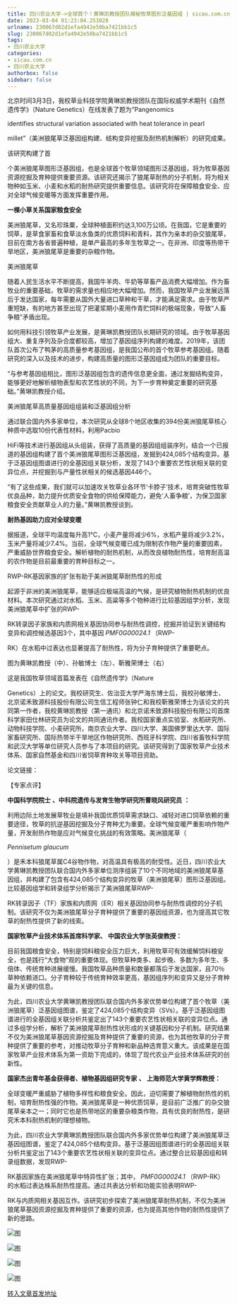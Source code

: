 ```yaml
---
title: 四川农业大学->全球首个！黄琳凯教授团队揭秘牧草图形泛基因组 | sicau.com.cn
date: 2023-03-04 01:23:04.251028
urlname: 230067d02d1efa4942e50ba7421bb1c5
slug: 230067d02d1efa4942e50ba7421bb1c5
tags: 
- 四川农业大学
categories:
- sicau.com.cn
- 四川农业大学
authorbox: false
sidebar: false
---
```

北京时间3月3日，我校草业科技学院黄琳凯教授团队在国际权威学术期刊《自然遗传学》（Nature Genetics）在线发表了题为“Pangenomics

identifies structural variation associated with heat tolerance in pearl

millet”（美洲狼尾草泛基因组构建、结构变异挖掘及耐热机制解析）的研究成果。

该研究构建了首
<!--more-->
个美洲狼尾草图形泛基因组，也是全球首个牧草领域图形泛基因组，将为牧草基因资源挖掘及育种提供重要资源。该研究还揭示了狼尾草耐热的分子机制，将为相关物种如玉米、小麦和水稻的耐热研究提供重要信息。该研究将在保障粮食安全、应对全球气候变暖等方面发挥重要作用。

**一棵小草关系国家粮食安全**

美洲狼尾草，又名珍珠粟，全球种植面积约达3,100万公顷。在我国，它是重要的饲草，是草食家畜和食草淡水鱼类的优质饲料和青料，其作为亲本的杂交狼尾草，目前在南方各省普遍种植，是单产最高的多年生牧草之一。在非洲、印度等热带干旱地区，美洲狼尾草是重要的杂粮作物。

美洲狼尾草

随着人民生活水平不断提高，我国牛羊肉、牛奶等草畜产品消费大幅增加。作为畜牧业的重要基础，牧草的需求量也相应地大幅增加。然而，我国牧草产业发展远落后于发达国家，每年需要从国外大量进口草种和干草，才能满足需求。由于牧草严重短缺，有的地方甚至出现了把灌浆期小麦用作青贮饲料的极端现象，导致“人畜争粮”矛盾出现。

如何用科技引领牧草产业发展，是黄琳凯教授团队长期研究的领域。由于牧草基因组大、重复序列及杂合度都较高，增加了基因组序列构建的难度。2019年，该团队首次公布了鸭茅的高质量参考基因组，是我国公布的首个牧草参考基因组。随着研究的深入以及技术的进步，构建高质量的图形泛基因组成为团队的重要目标。

“与参考基因组相比，图形泛基因组包含的遗传信息更全面，通过发掘结构变异，能够更好地解析植物表型和农艺性状的不同，为下一步育种奠定重要的研究基础。”黄琳凯教授介绍。

美洲狼尾草高质量基因组组装和泛基因组分析

通过联合国内外多家单位，本次研究从全球8个地区收集的394份美洲狼尾草核心种质中选取10份代表性材料，利用Pacbio

HiFi等技术进行基因组从头组装，获得了高质量的基因组组装序列，结合一个已报道的基因组构建了首个美洲狼尾草图形泛基因组，发掘到424,085个结构变异。基于泛基因组图谱进行的全基因组关联分析，发现了143个重要农艺性状相关联的变异位点，并挖掘到与产量性状相关的候选基因446个。

“有了这些成果，我们就可以加速攻关牧草业各环节‘卡脖子’技术，培育突破性牧草优良品种，助力提升优质安全食物的供给保障能力，避免‘人畜争粮’，为保卫国家粮食安全贡献草业人的力量。”黄琳凯教授谈到。

**耐热基因助力应对全球变暖**

据报道，全球平均温度每升高1°C，小麦产量将减少6%，水稻产量将减少3.2%，玉米产量将减少7.4%。当前，全球气候变暖已成为限制农作物产量的重要因素，严重威胁世界粮食安全。解析植物的耐热机制，从而改良植物耐热性，培育耐高温的农作物是目前最重要的育种目标之一。

RWP-RK基因家族的扩张有助于美洲狼尾草耐热性的形成

起源于非洲的美洲狼尾草，能够适应极端高温的气候，是研究植物耐热机制的优良材料。本次研究通过对水稻、玉米、高粱等多个物种进行比较基因组学分析，发现美洲狼尾草中扩张的RWP-

RK转录因子家族和内质网相关基因协同参与耐热性调控，挖掘并验证到关键结构变异和调控候选基因3个，其中基因 _PMF0G00024.1_ （RWP-

RK）在水稻中过表达也显著提高了耐热性，将为分子育种提供了重要靶点。

图为黄琳凯教授（中）、孙敏博士（左）、靳雅荣博士（右）

这是我国牧草领域首篇发表在《自然遗传学》（Nature

Genetics）上的论文。我校研究生、佐治亚大学严海东博士后，我校孙敏博士、北京诺禾致源科技股份有限公司生信工程师张钟仁和我校靳雅荣博士为该论文的共同第一作者，我校黄琳凯教授（第一通讯）和北京诺禾致源科技股份有限公司首席科学家田仕林研究员为论文的共同通讯作者。我校国家重点实验室、水稻研究所、动物科技学院、小麦研究所，南京农业大学、四川大学、美国佛罗里达大学、国际家畜研究所、国际热带半干旱地区作物研究所、西班牙科学院、四川省畜牧科学院和武汉大学等单位研究人员参与了本项目的研究。该研究得到了国家牧草产业技术体系、国家自然基金和四川省饲草育种攻关等项目资助。

论文链接：

【专家点评】

**中国科学院院士** **、中科院遗传与发育生物学研究所曹晓风研究员** **：**

利用边际土地发展草牧业是填补我国优质饲草需求缺口、减轻对进口饲草依赖的重要途径，牧草的抗逆基因挖掘及分子育种尤为重要。全球气候变暖严重影响作物产量，开发耐热作物是应对气候变化挑战的有效策略。美洲狼尾草（

_Pennisetum glaucum_

）是禾本科狼尾草属C4谷物作物，对高温具有极高的耐受性。近日，四川农业大学黄琳凯教授团队联合国内外多家单位测序组装了10个不同地域的美洲狼尾草基因组，并构建了包含有424,085个结构变异的牧草（美洲狼尾草）图形泛基因组。比较基因组学和转录组学分析揭示了美洲狼尾草RWP-

RK转录因子（TF）家族和内质网（ER）相关基因协同参与耐热性调控的分子机制。该研究不仅为美洲狼尾草分子育种提供了重要的基因组资源，也为提高其它牧草的耐热性提供了新的线索。

**国家牧草产业技术体系首席科学家、** **中国农业大学张英俊教授：**

目前我国粮食安全，特别是饲料粮安全压力巨大，利用牧草可有效缓解饲料粮安全，也是践行“大食物”观的重要体现。但牧草种类多、起步晚、多数为多年生、多倍体、传统育种进展缓慢。我国牧草品种质量和数量都落后于发达国家，且70％草种依赖进口。分子育种较于传统育种效率更高，基因组序列和变异又是分子育种最为关键的信息。

为此，四川农业大学黄琳凯教授团队联合国内外多家优势单位构建了首个牧草（美洲狼尾草）泛基因组图谱，鉴定了424,085个结构变异（SVs）。基于泛基因组图谱进行的全基因组关联分析共鉴定出了143个重要农艺性状相关联的变异位点。通过多组学分析，解析了美洲狼尾草耐热性状形成的关键基因和分子机制。研究结果不仅为美洲狼尾草基因资源挖掘及育种提供了重要的资源，也为其他牧草的分子育种提供了重要的参考，对推动牧草分子育种和新品种选育意义重大。该成果是在国家牧草产业技术体系为第一资助下完成的，体现了现代农业产业技术体系研究的创新性。

**国家杰出青年基金获得者、植物基因组研究专家** **、** **上海师范大学黄学辉教授：**

全球变暖严重威胁了植物多样性和粮食安全。因此，迫切需要了解植物耐热性的机制，培育耐热性强的作物。美洲狼尾草是一种优质饲草，是目前广泛推广的杂交狼尾草亲本之一；同时它也是热带地区的重要杂粮类作物，具有优良的耐热性，是研究禾本科耐热机制的理想植物。

为此，四川农业大学黄琳凯教授团队联合国内外多家优势单位构建了美洲狼尾草泛基因组图谱，鉴定了424,085个结构变异。基于泛基因组图谱进行的全基因组关联分析共鉴定出了143个重要农艺性状相关联的变异位点。通过整合比较基因组和转录组数据，发现RWP-

RK基因家族在美洲狼尾草中特异性扩张；其中， _PMF0G00024.1_ （RWP-RK）的水稻过表达株系耐热性提高。通过共表达分析和功能实验表明RWP-

RK与内质网相关基因互作。该研究初步探索了美洲狼尾草耐热机制，不仅为美洲狼尾草基因资源挖掘及育种提供了重要的资源，也为提高其他作物的耐热性提供了新的思路。

![图](https://news.sicau.edu.cn/__local/F/B0/A3/7E7D22D597190C3A1E4C2C0FC2E_E575C36A_529DB.jpg)

![图](https://news.sicau.edu.cn/__local/B/34/20/4FA7B59BF5CDF910D2981F8260B_6DEE5A5B_4588B.png)

![图](https://news.sicau.edu.cn/__local/3/13/48/C562BD8046CE0D4595A32E0358A_28F1D843_817C3.png)

![图](https://news.sicau.edu.cn/__local/3/E6/64/4E0249C92489D03FA7CD0C6BB9A_C971B830_35174.jpg)

[转入文章首发地址](https://news.sicau.edu.cn/info/1135/71165.htm)